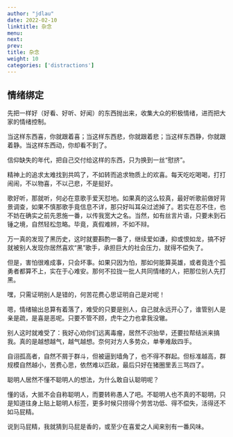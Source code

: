 ```yaml
---
author: "jdlau"
date: 2022-02-10
linktitle: 杂念
menu:
next:
prev:
title: 杂念
weight: 10
categories: ['distractions']
---
```


## 情绪绑定

先把一样好（好看、好听、好闻）的东西抛出来，收集大众的积极情绪，进而把大家的情绪控制。

当这样东西喜，你就跟着喜；当这样东西悲，你就跟着悲；当这样东西静，你就跟着静。当这样东西动，你却看不到了。

信仰缺失的年代，把自己交付给这样的东西，只为换到一丝“慰挤”。

精神上的追求太难找到共鸣了，不如转而追求物质上的欢喜。每天吃吃喝喝，打打闹闹，不以物喜，不以己悲，不是挺好。

歌好听，那就听，何必在意歌手爱天怼地。如果真的这么较真，最好听歌前做好背景调查，如果不慎那歌手竟信息不详，那只好叫耳朵过滤掉了。若实在忍不住，也不妨在确实之前先恩施一番，以传我宽大之名。当然，如有丝言片语，只要未到石锤之境，自然轻松忽略。毕竟，真假难辨，不如不辩。

万一真的发现了黑历史，这时就要斟酌一番了，继续爱如谦，抑或恨如龙，搞不好就被别人发现你居然喜欢“黑”歌手，承担巨大的社会压力，就得不偿失了。

但是，害怕很难成事，只会坏事。如果只因为怕，那如何能算英雄，或者竟连个孤勇者都算不上，实在于心难安。那何不拉拢一批人共同情绪的人，把那位别人先打黑。

嘿，只需证明别人是错的，何苦花费心思证明自己是对呢！

嗯，情绪输出总算有着落了，难受的只要是别人，自己就永远开心了，谁管别人是亲是疏，是喜是恶呢。只要不管不顾，虎牛之力也拿我没辙。

别人这时就难受了：我好心劝你们远离毒瘤，居然不识抬举，还要拉帮结派来搞我。真的是越想越气，越气越想。奈何对方人多势众，单拳难敌四手。

自诩孤高者，自然不屑于群斗，但被逼到墙角了，也不得不群起。但标准越高，群规模自然越小，苦费心思，依然难以匹敌，最后只好在猪圈里丢三骂四了。

聪明人居然不懂不聪明人的想法，为什么敢自认聪明呢？

懂的话，大抵不会自称聪明人，而要转称愚人了吧。不聪明人也不真的不聪明，只是知道往身上贴上聪明人标签，更多时候只捞得个劳苦功低、得不偿失，活得还不如马屁精。

说到马屁精，我就猜到马屁是香的，或至少在喜爱之人闻来别有一番风味。
